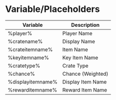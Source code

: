# Variable/Placeholders

Variable          | Description
----------------- | -----------------
%player%          | Player Name
%cratename%       | Display Name
%crateitemname%   | Item Name
%keyitemname%     | Key Item Name
%cratetype%       | Crate Type
%chance%          | Chance (Weighted)
%displayitemname% | Display Item Name
%rewarditemname%  | Reward Item Name
